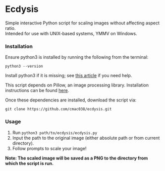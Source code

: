 # Ecdysis

Simple interactive Python script for scaling images without affecting aspect ratio.  
Intended for use with UNIX-based systems, YMMV on Windows.

### Installation

Ensure python3 is installed by running the following from the terminal:

```
python3 --version
```

Install python3 if it is missing; see [this article](https://realpython.com/installing-python/) if you need help.

This script depends on Pillow, an image processing library. Installation instructions can be found [here](https://pillow.readthedocs.io/en/latest/installation/basic-installation.html).

Once these dependencies are installed, download the script via: 

```
git clone https://github.com/cmac038/ecdysis.git
```

### Usage

1. Run `python3 path/to/ecdysis/ecdysis.py`
2. Input the path to the original image (either absolute path or from current directory).
3. Follow prompts to scale your image!

**Note: The scaled image will be saved as a PNG to the directory from which the script is run.**
